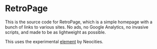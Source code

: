 # RetroPage
This is the source code for RetroPage, which is a simple homepage with a bunch of links to various sites. No ads, no Google Analytics, no invasive scripts, and made to be as lightweight as possible.

This uses the experimental [element](https://github.com/neocities/element) by Neocities.
